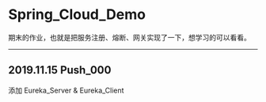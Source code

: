 # Spring_Cloud_Demo
期末的作业，也就是把服务注册、熔断、网关实现了一下，想学习的可以看看。
***
## 2019.11.15 Push_000
添加 Eureka_Server & Eureka_Client
